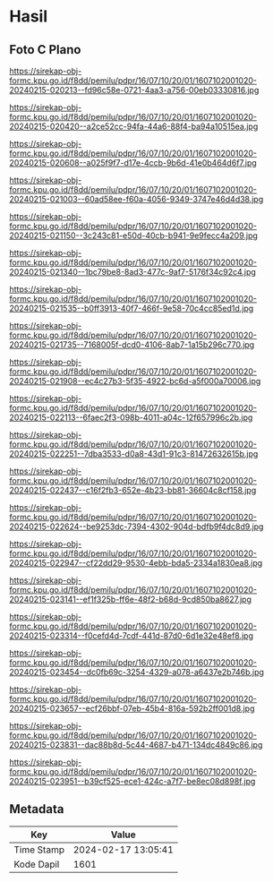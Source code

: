 # Hasil

## Foto C Plano

https://sirekap-obj-formc.kpu.go.id/f8dd/pemilu/pdpr/16/07/10/20/01/1607102001020-20240215-020213--fd96c58e-0721-4aa3-a756-00eb03330816.jpg

https://sirekap-obj-formc.kpu.go.id/f8dd/pemilu/pdpr/16/07/10/20/01/1607102001020-20240215-020420--a2ce52cc-94fa-44a6-88f4-ba94a10515ea.jpg

https://sirekap-obj-formc.kpu.go.id/f8dd/pemilu/pdpr/16/07/10/20/01/1607102001020-20240215-020608--a025f9f7-d17e-4ccb-9b6d-41e0b464d6f7.jpg

https://sirekap-obj-formc.kpu.go.id/f8dd/pemilu/pdpr/16/07/10/20/01/1607102001020-20240215-021003--60ad58ee-f60a-4056-9349-3747e46d4d38.jpg

https://sirekap-obj-formc.kpu.go.id/f8dd/pemilu/pdpr/16/07/10/20/01/1607102001020-20240215-021150--3c243c81-e50d-40cb-b941-9e9fecc4a209.jpg

https://sirekap-obj-formc.kpu.go.id/f8dd/pemilu/pdpr/16/07/10/20/01/1607102001020-20240215-021340--1bc79be8-8ad3-477c-9af7-5176f34c92c4.jpg

https://sirekap-obj-formc.kpu.go.id/f8dd/pemilu/pdpr/16/07/10/20/01/1607102001020-20240215-021535--b0ff3913-40f7-466f-9e58-70c4cc85ed1d.jpg

https://sirekap-obj-formc.kpu.go.id/f8dd/pemilu/pdpr/16/07/10/20/01/1607102001020-20240215-021735--7168005f-dcd0-4106-8ab7-1a15b296c770.jpg

https://sirekap-obj-formc.kpu.go.id/f8dd/pemilu/pdpr/16/07/10/20/01/1607102001020-20240215-021908--ec4c27b3-5f35-4922-bc6d-a5f000a70006.jpg

https://sirekap-obj-formc.kpu.go.id/f8dd/pemilu/pdpr/16/07/10/20/01/1607102001020-20240215-022113--6faec2f3-098b-4011-a04c-12f657996c2b.jpg

https://sirekap-obj-formc.kpu.go.id/f8dd/pemilu/pdpr/16/07/10/20/01/1607102001020-20240215-022251--7dba3533-d0a8-43d1-91c3-81472632615b.jpg

https://sirekap-obj-formc.kpu.go.id/f8dd/pemilu/pdpr/16/07/10/20/01/1607102001020-20240215-022437--c16f2fb3-652e-4b23-bb81-36604c8cf158.jpg

https://sirekap-obj-formc.kpu.go.id/f8dd/pemilu/pdpr/16/07/10/20/01/1607102001020-20240215-022624--be9253dc-7394-4302-904d-bdfb9f4dc8d9.jpg

https://sirekap-obj-formc.kpu.go.id/f8dd/pemilu/pdpr/16/07/10/20/01/1607102001020-20240215-022947--cf22dd29-9530-4ebb-bda5-2334a1830ea8.jpg

https://sirekap-obj-formc.kpu.go.id/f8dd/pemilu/pdpr/16/07/10/20/01/1607102001020-20240215-023141--ef1f325b-ff6e-48f2-b68d-9cd850ba8627.jpg

https://sirekap-obj-formc.kpu.go.id/f8dd/pemilu/pdpr/16/07/10/20/01/1607102001020-20240215-023314--f0cefd4d-7cdf-441d-87d0-6d1e32e48ef8.jpg

https://sirekap-obj-formc.kpu.go.id/f8dd/pemilu/pdpr/16/07/10/20/01/1607102001020-20240215-023454--dc0fb69c-3254-4329-a078-a6437e2b746b.jpg

https://sirekap-obj-formc.kpu.go.id/f8dd/pemilu/pdpr/16/07/10/20/01/1607102001020-20240215-023657--ecf26bbf-07eb-45b4-816a-592b2ff001d8.jpg

https://sirekap-obj-formc.kpu.go.id/f8dd/pemilu/pdpr/16/07/10/20/01/1607102001020-20240215-023831--dac88b8d-5c44-4687-b471-134dc4849c86.jpg

https://sirekap-obj-formc.kpu.go.id/f8dd/pemilu/pdpr/16/07/10/20/01/1607102001020-20240215-023951--b39cf525-ece1-424c-a7f7-be8ec08d898f.jpg


## Metadata

| Key        | Value               |
| ---------- | ------------------- |
| Time Stamp | 2024-02-17 13:05:41 |
| Kode Dapil | 1601                |



